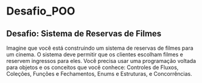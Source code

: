 # Desafio_POO

## Desafio: Sistema de Reservas de Filmes

Imagine que você está construindo um sistema de reservas de filmes para um
cinema. O sistema deve permitir que os clientes escolham filmes e reservem
ingressos para eles. Você precisa usar uma programação voltada para objetos e 
os conceitos que você conhece: Controles de Fluxos, Coleções, Funções e 
Fechamentos, Enums e Estruturas, e Concorrências.
